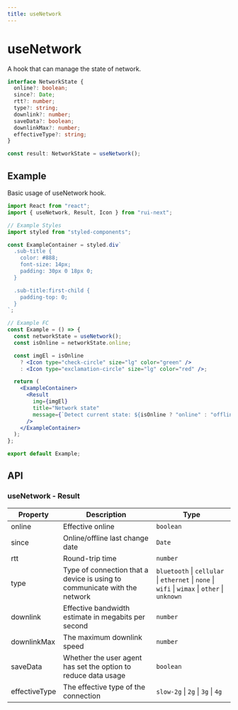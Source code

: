 ```yaml
---
title: useNetwork
---
```


# useNetwork

A hook that can manage the state of network.

```ts
interface NetworkState {
  online?: boolean;
  since?: Date;
  rtt?: number;
  type?: string;
  downlink?: number;
  saveData?: boolean;
  downlinkMax?: number;
  effectiveType?: string;
}

const result: NetworkState = useNetwork();
```

## Example

Basic usage of useNetwork hook.

```jsx live=local
import React from "react";
import { useNetwork, Result, Icon } from "rui-next";

// Example Styles
import styled from "styled-components";

const ExampleContainer = styled.div`
  .sub-title {
    color: #888;
    font-size: 14px;
    padding: 30px 0 18px 0;
  }

  .sub-title:first-child {
    padding-top: 0;
  }
`;

// Example FC
const Example = () => {
  const networkState = useNetwork();
  const isOnline = networkState.online;

  const imgEl = isOnline
    ? <Icon type="check-circle" size="lg" color="green" />
    : <Icon type="exclamation-circle" size="lg" color="red" />;

  return (
    <ExampleContainer>
      <Result
        img={imgEl}
        title="Network state"
        message={`Detect current state: ${isOnline ? "online" : "offline"}`}
      />
    </ExampleContainer>
  );
};

export default Example;
```

## API

### useNetwork - Result

| Property      | Description                                                               | Type                                                                                           |
| ------------- | ------------------------------------------------------------------------- | ---------------------------------------------------------------------------------------------- |
| online        | Effective online                                                          | `boolean`                                                                                      |
| since         | Online/offline last change date                                           | `Date`                                                                                         |
| rtt           | Round-trip time                                                           | `number`                                                                                       |
| type          | Type of connection that a device is using to communicate with the network | `bluetooth` \| `cellular` \| `ethernet` \| `none` \| `wifi` \| `wimax` \| `other` \| `unknown` |
| downlink      | Effective bandwidth estimate in megabits per second                       | `number`                                                                                       |
| downlinkMax   | The maximum downlink speed                                                | `number`                                                                                       |
| saveData      | Whether the user agent has set the option to reduce data usage            | `boolean`                                                                                      |
| effectiveType | The effective type of the connection                                      | `slow-2g` \| `2g` \| `3g` \| `4g`                                                              |

